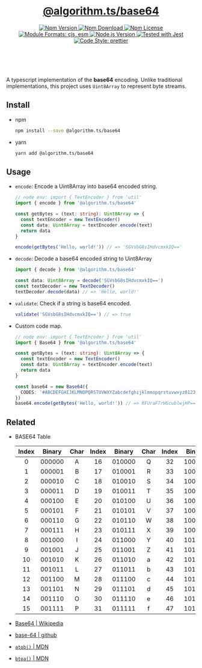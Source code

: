 <header>
  <h1 align="center">
    <a href="https://github.com/guanghechen/algorithm.ts/tree/@algorithm.ts/base64@3.1.0/packages/base64/#readme">@algorithm.ts/base64</a>
  </h1>
  <div align="center">
    <a href="https://www.npmjs.com/package/@algorithm.ts/base64">
      <img
        alt="Npm Version"
        src="https://img.shields.io/npm/v/@algorithm.ts/base64.svg"
      />
    </a>
    <a href="https://www.npmjs.com/package/@algorithm.ts/base64">
      <img
        alt="Npm Download"
        src="https://img.shields.io/npm/dm/@algorithm.ts/base64.svg"
      />
    </a>
    <a href="https://www.npmjs.com/package/@algorithm.ts/base64">
      <img
        alt="Npm License"
        src="https://img.shields.io/npm/l/@algorithm.ts/base64.svg"
      />
    </a>
    <a href="#install">
      <img
        alt="Module Formats: cjs, esm"
        src="https://img.shields.io/badge/module_formats-cjs%2C%20esm-green.svg"
      />
    </a>
    <a href="https://github.com/nodejs/node">
      <img
        alt="Node.js Version"
        src="https://img.shields.io/node/v/@algorithm.ts/base64"
      />
    </a>
    <a href="https://github.com/facebook/jest">
      <img
        alt="Tested with Jest"
        src="https://img.shields.io/badge/tested_with-jest-9c465e.svg"
      />
    </a>
    <a href="https://github.com/prettier/prettier">
      <img
        alt="Code Style: prettier"
        src="https://img.shields.io/badge/code_style-prettier-ff69b4.svg?style=flat-square"
      />
    </a>
  </div>
</header>
<br/>


A typescript implementation of the **base64** encoding. Unlike traditional implementations, this
project uses `Uint8Array` to represent byte streams.


## Install

* npm

  ```bash
  npm install --save @algorithm.ts/base64
  ```

* yarn

  ```bash
  yarn add @algorithm.ts/base64
  ```


## Usage


* `encode`: Encode a Uint8Array into base64 encoded string.

  ```typescript
  // node env: import { TextEncoder } from 'util'
  import { encode } from '@algorithm.ts/base64'

  const getBytes = (text: string): Uint8Array => {
    const textEncoder = new TextEncoder()
    const data: Uint8Array = textEncoder.encode(text)
    return data
  }

  encode(getBytes('Hello, world!')) // => 'SGVsbG8sIHdvcmxkIQ=='
  ```

* `decode`: Decode a base64 encoded string to Uint8Array

  ```typescript
  import { decode } from '@algorithm.ts/base64'

  const data: Uint8Array = decode('SGVsbG8sIHdvcmxkIQ==') 
  const textDecoder = new TextDecoder()
  textDecoder.decode(data) // => 'Hello, world!'
  ```

* `validate`: Check if a string is base64 encoded.

  ```typescript
  validate('SGVsbG8sIHdvcmxkIQ==') // => true
  ```

* Custom code map.

  ```typescript
  // node env: import { TextEncoder } from 'util'
  import { Base64 } from '@algorithm.ts/base64'

  const getBytes = (text: string): Uint8Array => {
    const textEncoder = new TextEncoder()
    const data: Uint8Array = textEncoder.encode(text)
    return data
  }

  const base64 = new Base64({
    CODES: '#ABCDEFGHIJKLMNOPQRSTUVWXYZabcdefghijklmnopqrstuvwxyz0123456789+'
  })
  base64.encode(getBytes('Hello, world!')) // => RFUraF7rHGcublwjHP==
  ```


## Related

* BASE64 Table

  Index | Binary  | Char  | Index | Binary  | Char  | Index | Binary  | Char  | Index | Binary  | Char
  :----:|:-------:|:-----:|:-----:|:-------:|:-----:|:-----:|:-------:|:-----:|:-----:|:-------:|:-----
   0    | 000000  | A     | 16    | 010000  | Q     | 32    | 100000  | g     | 48    | 110000  | w
   1    | 000001  | B     | 17    | 010001  | R     | 33    | 100001  | h     | 49    | 110001  | x
   2    | 000010  | C     | 18    | 010010  | S     | 34    | 100010  | i     | 50    | 110010  | y
   3    | 000011  | D     | 19    | 010011  | T     | 35    | 100011  | j     | 51    | 110011  | z
   4    | 000100  | E     | 20    | 010100  | U     | 36    | 100100  | k     | 52    | 110100  | 0
   5    | 000101  | F     | 21    | 010101  | V     | 37    | 100101  | l     | 53    | 110101  | 1
   6    | 000110  | G     | 22    | 010110  | W     | 38    | 100110  | m     | 54    | 110110  | 2
   7    | 000111  | H     | 23    | 010111  | X     | 39    | 100111  | n     | 55    | 110111  | 3
   8    | 001000  | I     | 24    | 011000  | Y     | 40    | 101000  | o     | 56    | 111000  | 4
   9    | 001001  | J     | 25    | 011001  | Z     | 41    | 101001  | p     | 57    | 111001  | 5
   10   | 001010  | K     | 26    | 011010  | a     | 42    | 101010  | q     | 58    | 111010  | 6
   11   | 001011  | L     | 27    | 011011  | b     | 43    | 101011  | r     | 59    | 111011  | 7
   12   | 001100  | M     | 28    | 011100  | c     | 44    | 101100  | s     | 60    | 111100  | 8
   13   | 001101  | N     | 29    | 011101  | d     | 45    | 101101  | t     | 61    | 111101  | 9
   14   | 001110  | O     | 30    | 011110  | e     | 46    | 101110  | u     | 62    | 111110  | +
   15   | 001111  | P     | 31    | 011111  | f     | 47    | 101111  | v     | 63    | 111111  | /




* [Base64 | Wikipedia](https://en.wikipedia.org/wiki/Base64)
* [base-64 | github](https://github.com/mathiasbynens/base64)
* [`atob()` | MDN](https://developer.mozilla.org/en-US/docs/Web/API/atob)
* [`btoa()` | MDN](https://developer.mozilla.org/en-US/docs/Web/API/btoa)


[homepage]: https://github.com/guanghechen/algorithm.ts/tree/@algorithm.ts/base64@3.1.0/packages/base64#readme
